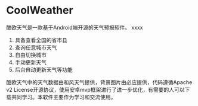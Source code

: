 # CoolWeather
酷欧天气是一款基于Android端开源的天气预报软件。
xxxx
1. 具备查看全国的省市县
2. 查询任意城市天气
3. 自由切换城市
4. 手动更新天气
5. 后台自动更新天气等功能

酷欧天气中的天气数据由和风天气提供，背景图片由必应提供，代码遵循Apache v2 License开源协议，使用安卓mvp框架进行了进一步优化，有需要的人可以下载共同学习。本软件主要作为学习和交流使用。
